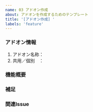 ```yaml
---
name: 03 アドオン作成
about: アドオンを作成するためのテンプレート
title: '[アドオン作成] '
labels: 'feature'
---
```


### アドオン情報
1. アドオン名称：
2. 共用／個別　：

### 機能概要 
<!-- アドオンの機能概要を記載 -->

### 補足
<!-- 固有の仕様や、画面ショット、参考資料など -->

### 関連Issue
<!-- #123, #456 -->

